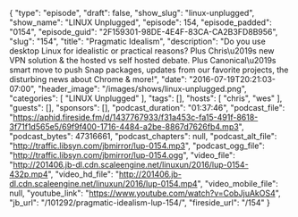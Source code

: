 {
  "type": "episode",
  "draft": false,
  "show_slug": "linux-unplugged",
  "show_name": "LINUX Unplugged",
  "episode": 154,
  "episode_padded": "0154",
  "episode_guid": "2F159301-98DE-4E4F-83CA-CA2B3FD8B956",
  "slug": "154",
  "title": "Pragmatic Idealism",
  "description": "Do you use desktop Linux for idealistic or practical reasons? Plus Chris\u2019s new VPN solution & the hosted vs self hosted debate. Plus Canonical\u2019s smart move to push Snap packages, updates from our favorite projects, the disturbing news about Chrome & more!",
  "date": "2016-07-19T20:21:03-07:00",
  "header_image": "/images/shows/linux-unplugged.png",
  "categories": [
    "LINUX Unplugged"
  ],
  "tags": [],
  "hosts": [
    "chris",
    "wes"
  ],
  "guests": [],
  "sponsors": [],
  "podcast_duration": "01:37:46",
  "podcast_file": "https://aphid.fireside.fm/d/1437767933/f31a453c-fa15-491f-8618-3f71f1d565e5/69f9f400-1716-4484-a2be-8867d7626fb4.mp3",
  "podcast_bytes": 47316661,
  "podcast_chapters": null,
  "podcast_alt_file": "http://traffic.libsyn.com/jbmirror/lup-0154.mp3",
  "podcast_ogg_file": "http://traffic.libsyn.com/jbmirror/lup-0154.ogg",
  "video_file": "http://201406.jb-dl.cdn.scaleengine.net/linuxun/2016/lup-0154-432p.mp4",
  "video_hd_file": "http://201406.jb-dl.cdn.scaleengine.net/linuxun/2016/lup-0154.mp4",
  "video_mobile_file": null,
  "youtube_link": "https://www.youtube.com/watch?v=CobJjuAkOS4",
  "jb_url": "/101292/pragmatic-idealism-lup-154/",
  "fireside_url": "/154"
}

